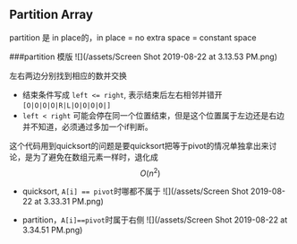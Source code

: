 ## Partition Array

partition 是 in place的，in place = no extra space = constant space

###partition 模版
![](/assets/Screen Shot 2019-08-22 at 3.13.53 PM.png)

左右两边分别找到相应的数并交换

* 结束条件写成 ``left <= right``, 表示结束后左右相邻并错开
``[O|O|O|O|R|L|O|O|O|O|]``
* ``left < right`` 可能会停在同一个位置结束，但是这个位置属于左边还是右边并不知道，必须通过多加一个if判断。

这个代码用到quicksort的问题是要quicksort把等于pivot的情况单独拿出来讨论，是为了避免在数组元素一样时，退化成$$O(n^2)$$

* quicksort, ``A[i] == pivot``时哪都不属于
![](/assets/Screen Shot 2019-08-22 at 3.33.31 PM.png)

* partition，``A[i]==pivot``时属于右侧
![](/assets/Screen Shot 2019-08-22 at 3.34.51 PM.png)



